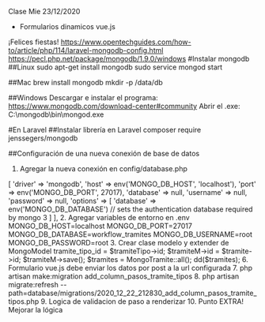 Clase Mie 23/12/2020

- Formularios dinamicos vue.js

¡Felices fiestas!
https://www.opentechguides.com/how-to/article/php/114/laravel-mongodb-config.html
https://pecl.php.net/package/mongodb/1.9.0/windows
#Instalar mongodb
##Linux
sudo apt-get install mongodb
sudo service mongod start

##Mac
brew install mongodb
mkdir -p /data/db

##Windows
Descargar e instalar el programa: https://www.mongodb.com/download-center#community
Abrir el .exe: C:\mongodb\bin\mongod.exe

#En Laravel
##Instalar librería en Laravel
composer require jenssegers/mongodb

##Configuración de una nueva conexión de base de datos
1. Agregar la nueva conexión en config/database.php
<?php
'mongodb' => [
            'driver' => 'mongodb',
            'host' => env('MONGO_DB_HOST', 'localhost'),
            'port' => env('MONGO_DB_PORT', 27017),
            'database' => null,
            'username' => null,
            'password' => null,
            'options' => [
                'database' => env('MONGO_DB_DATABASE') // sets the authentication database required by mongo 3
            ]
        ],

2. Agregar variables de entorno en .env
MONGO_DB_HOST=localhost
MONGO_DB_PORT=27017
MONGO_DB_DATABASE=workflow_tramites
MONGO_DB_USERNAME=root
MONGO_DB_PASSWORD=root


3. Crear clase modelo y extender de MongoModel
<?php

use Jenssegers\Mongodb\Eloquent\Model as MongoModel;

class User extends MongoModel {}




4. Crear route en web.php: métodos post y put

5. Crear un tramite en MongoDB desde TramiteController (nuevo método)
// TODO: Traer un tramite de mongoDB
$tramiteM = new MongoTramite;

$tramiteM->tramite_tipo_id = $tramiteTipo->id;
$tramiteM->id = $tramite->id;

$tramiteM->save();

$tramites = MongoTramite::all();
dd($tramites);

6. Formulario vue.js debe enviar los datos por post a la url configurada

7. php artisan make:migration add_column_pasos_tramite_tipos

8. php artisan migrate:refresh --path=database/migrations/2020_12_22_212830_add_column_pasos_tramite_tipos.php

9. Logica de validacion de paso a renderizar


10. Punto EXTRA! Mejorar la lógica